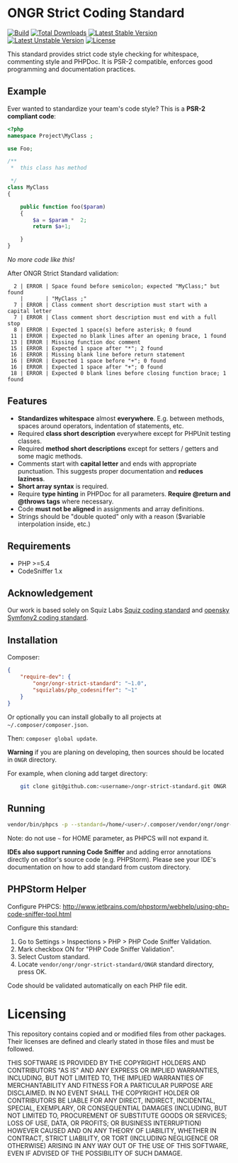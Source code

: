 # ONGR Strict Coding Standard

[![Build](https://travis-ci.org/ongr-io/ongr-strict-standard.svg?branch=master)](https://travis-ci.org/ongr-io/ongr-strict-standard)
[![Total Downloads](https://poser.pugx.org/ongr/ongr-strict-standard/downloads.svg)](https://packagist.org/packages/ongr/ongr-strict-standard)
[![Latest Stable Version](https://poser.pugx.org/ongr/ongr-strict-standard/v/stable.svg)](https://packagist.org/packages/ongr/ongr-strict-standard)
[![Latest Unstable Version](https://poser.pugx.org/ongr/ongr-strict-standard/v/unstable.svg)](https://packagist.org/packages/ongr/ongr-strict-standard)
[![License](https://poser.pugx.org/ongr/ongr-strict-standard/license.svg)](https://packagist.org/packages/ongr/ongr-strict-standard)

This standard provides strict code style checking for whitespace, commenting style and PHPDoc. It is PSR-2 compatible, enforces good programming and documentation practices.

## Example

Ever wanted to standardize your team's code style? This is a **PSR-2 compliant code**:

```php
<?php
namespace Project\MyClass ;

use Foo;

/**
 *  this class has method

 */
class MyClass
{

    public function foo($param)
    {
        $a = $param *  2;
        return $a+1;

    }
}
```

*No more code like this!*

After ONGR Strict Standard validation:

```
  2 | ERROR | Space found before semicolon; expected "MyClass;" but found
    |       | "MyClass ;"
  7 | ERROR | Class comment short description must start with a capital letter
  7 | ERROR | Class comment short description must end with a full stop
  8 | ERROR | Expected 1 space(s) before asterisk; 0 found
 11 | ERROR | Expected no blank lines after an opening brace, 1 found
 13 | ERROR | Missing function doc comment
 15 | ERROR | Expected 1 space after "*"; 2 found
 16 | ERROR | Missing blank line before return statement
 16 | ERROR | Expected 1 space before "+"; 0 found
 16 | ERROR | Expected 1 space after "+"; 0 found
 18 | ERROR | Expected 0 blank lines before closing function brace; 1 found
```

## Features

- **Standardizes whitespace** almost **everywhere**. E.g. between methods, spaces around operators, indentation of statements, etc.
- Required **class short description** everywhere except for PHPUnit testing classes.
- Required **method short descriptions** except for setters / getters and some magic methods.
- Comments start with **capital letter** and ends with appropriate punctuation. This suggests proper documentation and **reduces laziness**.
- **Short array syntax** is required.
- Require **type hinting** in PHPDoc for all parameters. **Require @return and @throws tags** where necessary.
- Code **must not be aligned** in assignments and array definitions.
- Strings should be "double quoted" only with a reason ($variable interpolation inside, etc.)

## Requirements

- PHP >=5.4
- CodeSniffer 1.x

## Acknowledgement

Our work is based solely on Squiz Labs [Squiz coding standard](https://github.com/squizlabs/PHP_CodeSniffer) and [opensky Symfony2 coding standard](https://github.com/escapestudios/Symfony2-coding-standard).

## Installation

Composer:

```json
{
    "require-dev": {
        "ongr/ongr-strict-standard": "~1.0",
        "squizlabs/php_codesniffer": "~1"
    }
}
```

Or optionally you can install globally to all projects at `~/.composer/composer.json`.

Then: `composer global update`.

**Warning** if you are planing on developing, then sources should be located in `ONGR` directory.

For example, when cloning add target directory:

```sh
    git clone git@github.com:<username>/ongr-strict-standard.git ONGR
```

## Running

```sh
vendor/bin/phpcs -p --standard=/home/<user>/.composer/vendor/ongr/ongr-strict-standard/ONGR --ignore=vendor/,Tests/app/,Resources/public/ ./
```

Note: do not use `~` for HOME parameter, as PHPCS will not expand it.

**IDEs also support running Code Sniffer** and adding error annotations directly on editor's source code (e.g. PHPStorm). Please see your IDE's documentation on how to add standard from custom directory.

## PHPStorm Helper

Configure PHPCS: http://www.jetbrains.com/phpstorm/webhelp/using-php-code-sniffer-tool.html

Configure this standard:

1. Go to Settings > Inspections > PHP > PHP Code Sniffer Validation.
1. Mark checkbox ON for "PHP Code Sniffer Validation".
1. Select Custom standard.
1. Locate `vendor/ongr/ongr-strict-standard/ONGR` standard directory, press OK.

Code should be validated automatically on each PHP file edit.

# Licensing

This repository contains copied and or modified files from other packages. Their licenses are defined and clearly stated in those files and must be followed.

THIS SOFTWARE IS PROVIDED BY THE COPYRIGHT HOLDERS AND CONTRIBUTORS "AS IS" AND ANY EXPRESS OR IMPLIED WARRANTIES, INCLUDING, BUT NOT LIMITED TO, THE IMPLIED WARRANTIES OF MERCHANTABILITY AND FITNESS FOR A PARTICULAR PURPOSE ARE DISCLAIMED. IN NO EVENT SHALL THE COPYRIGHT HOLDER OR CONTRIBUTORS BE LIABLE FOR ANY DIRECT, INDIRECT, INCIDENTAL, SPECIAL, EXEMPLARY, OR CONSEQUENTIAL DAMAGES (INCLUDING, BUT NOT LIMITED TO, PROCUREMENT OF SUBSTITUTE GOODS OR SERVICES; LOSS OF USE, DATA, OR PROFITS; OR BUSINESS INTERRUPTION) HOWEVER CAUSED AND ON ANY THEORY OF LIABILITY, WHETHER IN CONTRACT, STRICT LIABILITY, OR TORT (INCLUDING NEGLIGENCE OR OTHERWISE) ARISING IN ANY WAY OUT OF THE USE OF THIS SOFTWARE, EVEN IF ADVISED OF THE POSSIBILITY OF SUCH DAMAGE.
